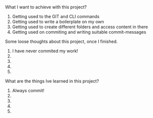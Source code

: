 What I want to achieve with this project?

1. Getting used to the GIT and CLI commands
2. Getting used to write a boilerplate on my own
3. Getting used to create different folders and access content in there
4. Getting used on commiting and writing suitable commit-messages




Some loose thoughts about this project, once I finished.

1. I have never commited my work!
2. 
3. 
4. 
5.

What are the things Ive learned in this project?

1. Always commit!
2. 
3. 
4.
5. 